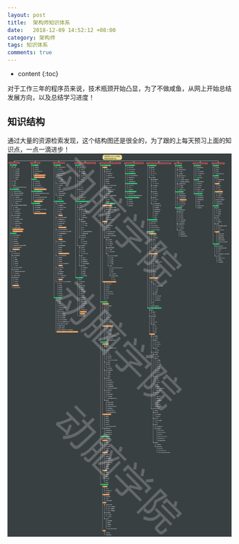 ```yaml
---
layout: post
title:  架构师知识体系
date:   2018-12-09 14:52:12 +08:00
category: 架构师
tags: 知识体系
comments: true
---
```


* content
{:toc}

对于工作三年的程序员来说，技术瓶颈开始凸显，为了不做咸鱼，从网上开始总结发展方向，以及总结学习进度！





## 知识结构
通过大量的资源检索发现，这个结构图还是很全的，为了跟的上每天预习上面的知识点，一点一滴进步！
![结构图](https://raw.githubusercontent.com/qiuyadongsite/qiuyadongsite.github.io/master/_posts/images/framework.png)
